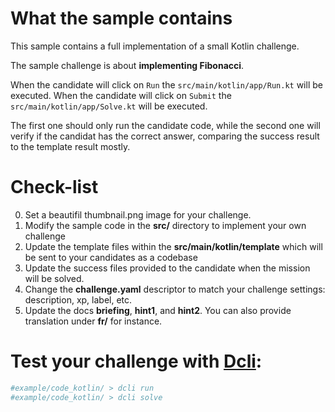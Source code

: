 # What the sample contains
This sample contains a full implementation of a small Kotlin challenge.

The sample challenge is about **implementing Fibonacci**.

When the candidate will click on `Run` the `src/main/kotlin/app/Run.kt` will be executed.
When the candidate will click on `Submit` the `src/main/kotlin/app/Solve.kt` will be executed.

The first one should only run the candidate code, while the second one will verify if the candidat has the correct answer, comparing the success result to the template result mostly.


# Check-list
0. Set a beautifil thumbnail.png image for your challenge.
1. Modify the sample code in the **src/** directory to implement your own challenge
2. Update the template files within the **src/main/kotlin/template** which will be sent to your candidates as a codebase
3. Update the success files provided to the candidate when the mission will be solved.
4. Change the **challenge.yaml** descriptor to match your challenge settings: description, xp, label, etc.
5. Update the docs **briefing**, **hint1**, and **hint2**. You can also provide translation under **fr/** for instance.


# Test your challenge with [Dcli](https://pypi.org/project/deadlock-cli/):
```bash
#example/code_kotlin/ > dcli run
#example/code_kotlin/ > dcli solve
```

